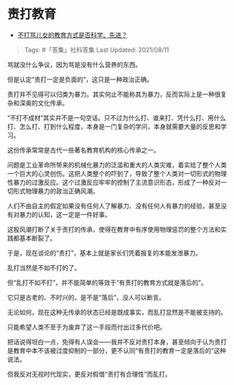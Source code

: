 # 责打教育

- [不打骂儿女的教育方式是否科学、先进？](https://www.zhihu.com/question/52311734/answer/2053018523)
  
>Tags: #「答集」社科答集
>Last Updated: 2021/08/11

骂就没什么争议，因为骂是没有什么营养的东西。

但是认定“责打一定是负面的”，这只是一种政治正确。

责打并不见得可以归类为暴力。其实何止不能称其为暴力，反而实际上是一种很复杂和深奥的文化传承。

“不打不成材”其实并不是一句空话。只不过为什么打、谁来打、凭什么打、用什么打、怎么打、打到什么程度，本身是一门复杂的学问，本身就需要大量的反思和学习。

这份传承常常是古代一些著名教育机构的核心传承之一。

问题是工业革命所带来的机械化暴力的泛滥和重大的人类灾难，着实给了整个人类一个巨大的心灵创伤。这把人类整个的吓到了，导致了整个人类对一切形式的物理性暴力的过激反应。这个过激反应牢牢的控制了主流意识形态，形成了一种反对一切形式物理暴力的政治正确风潮。

人们不由自主的假定如果没有任何人了解暴力、没有任何人有暴力的经验，甚至没有对暴力的认知，这一定是一件好事。

这股风潮打断了关于责打的传承，使得在教育中有序使用物理惩罚的整个方法和实践都基本断裂了。

于是，现在谈论的“责打”，基本上就是家长们凭着报复的本能发泄暴力。

乱打当然是不如不打的了。

但“乱打不如不打”，并不能简单的等效于“有责打的教育方式就是落后的”。

它只是古老的、不时兴的，是不是“落后”，没人可以断言。

无论如何，现在这种无传承的状态已经是既成事实，而乱打显然是不能被支持的。

只能希望人类不至于为废弃了这一手段而付出过多代价吧。

把话说得坦白一点，免得有人误会——我并不反对责打本身，甚至倾向于认为责打是教育中本不该被过度抑制的一部分，更不认同“有责打的教育一定是落后的”这种说法。

但我反对无视时代现实，更反对假借“责打有合理性”而乱打。